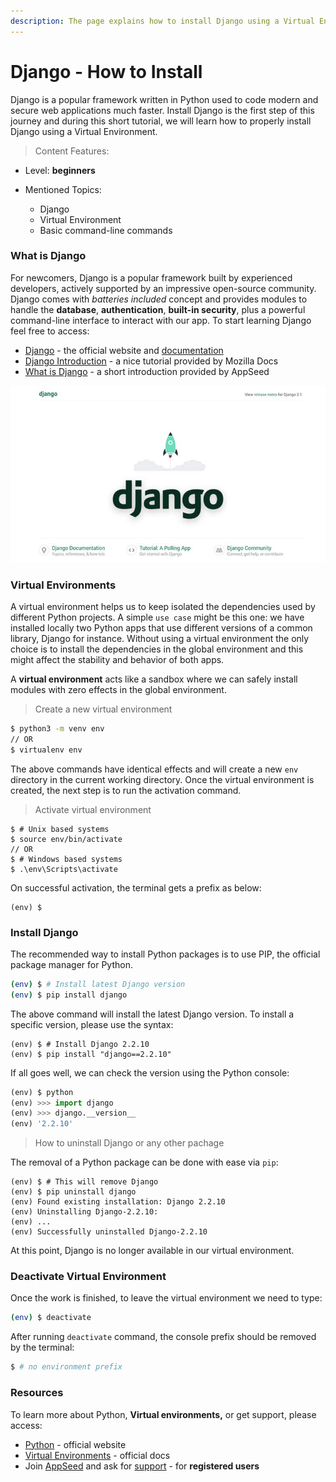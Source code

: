 ```yaml
---
description: The page explains how to install Django using a Virtual Environment
---
```


# Django - How to Install

Django is a popular framework written in Python used to code modern and secure web applications much faster. Install Django is the first step of this journey and during this short tutorial, we will learn how to properly install Django using a Virtual Environment.&#x20;

> Content Features:

* Level: **beginners**&#x20;
*   Mentioned Topics:

    * Django
    * Virtual Environment
    * Basic command-line commands&#x20;



### What is Django

For newcomers, Django is a popular framework built by experienced developers, actively supported by an impressive open-source community.  Django comes with _batteries included_ concept and provides modules to handle the **database**, **authentication**, **built-in security**, plus a powerful command-line interface to interact with our app. To start learning Django feel free to access:

* [Django](https://www.djangoproject.com) - the official website and [documentation](https://docs.djangoproject.com)
* [Django Introduction](https://developer.mozilla.org/en-US/docs/Learn/Server-side/Django/Introduction) - a nice tutorial provided by Mozilla Docs
* [What is Django](../what-is/django.md) - a short introduction provided by AppSeed

![Django Framework - New Project Start Page.](../../.gitbook/assets/django-framework-cover.jpg)



### Virtual Environments

A virtual environment helps us to keep isolated the dependencies used by different Python projects. A simple `use case` might be this one: we have installed locally two Python apps that use different versions of a common library, Django for instance. Without using a virtual environment the only choice is to install the dependencies in the global environment and this might affect the stability and behavior of both apps.&#x20;

A **virtual environment** acts like a sandbox where we can safely install modules with zero effects in the global environment.&#x20;

> Create a new virtual environment

```bash
$ python3 -m venv env
// OR 
$ virtualenv env
```

The above commands have identical effects and will create a new `env` directory in the current working directory.  Once the virtual environment is created, the next step is to run the activation command.

> Activate virtual environment

```
$ # Unix based systems
$ source env/bin/activate
// OR
$ # Windows based systems
$ .\env\Scripts\activate
```

&#x20; On successful activation, the  terminal gets a prefix as below:

```
(env) $
```



### Install Django

The recommended way to install Python packages is to use PIP, the official package manager for Python.&#x20;

```bash
(env) $ # Install latest Django version
(env) $ pip install django 
```

&#x20;The above command will install the latest Django version. To install a specific version, please use the syntax:

```
(env) $ # Install Django 2.2.10
(env) $ pip install "django==2.2.10"
```

&#x20;If all goes well, we can check the version using the Python console:

```python
(env) $ python 
(env) >>> import django
(env) >>> django.__version__
(env) '2.2.10'
```



> How to uninstall Django or any other pachage

The removal of a Python package can be done with ease via `pip`:

```
(env) $ # This will remove Django
(env) $ pip uninstall django
(env) Found existing installation: Django 2.2.10
(env) Uninstalling Django-2.2.10:
(env) ...
(env) Successfully uninstalled Django-2.2.10
```

At this point, Django is no longer available in our virtual environment.&#x20;



### Deactivate Virtual Environment

Once the work is finished, to leave the virtual environment we need to type:

```bash
(env) $ deactivate
```

After running `deactivate` command, the console prefix should be removed by the terminal:

```bash
$ # no environment prefix
```



### Resources

To learn more about Python, **Virtual environments,** or get support, please access:

* [Python](https://www.python.org) - official website
* [Virtual Environments](https://docs.python.org/3/tutorial/venv.html) - official docs
* Join [AppSeed](https://appseed.us) and ask for [support](https://appseed.us/support) - for **registered users**&#x20;
